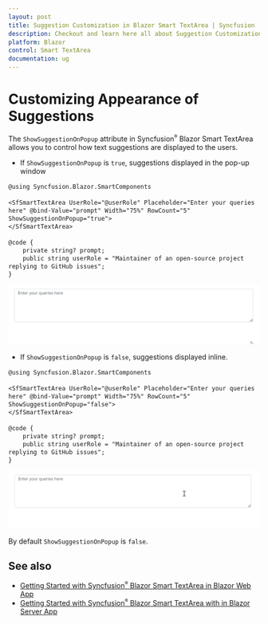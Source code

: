 ```yaml
---
layout: post
title: Suggestion Customization in Blazor Smart TextArea | Syncfusion
description: Checkout and learn here all about Suggestion Customization in Syncfusion Blazor Smart TextArea component and more.
platform: Blazor
control: Smart TextArea
documentation: ug
---
```


# Customizing Appearance of Suggestions 

The `ShowSuggestionOnPopup` attribute in Syncfusion<sup style="font-size:70%">&reg;</sup> Blazor Smart TextArea allows you to control how text suggestions are displayed to the users.

* If `ShowSuggestionOnPopup` is `true`, suggestions displayed in the pop-up window

```cshtml
@using Syncfusion.Blazor.SmartComponents

<SfSmartTextArea UserRole="@userRole" Placeholder="Enter your queries here" @bind-Value="prompt" Width="75%" RowCount="5" ShowSuggestionOnPopup="true">
</SfSmartTextArea>

@code {
    private string? prompt;
    public string userRole = "Maintainer of an open-source project replying to GitHub issues";
}
```

![SUggestion on popup](images/smart-textarea-popup.gif)

* If `ShowSuggestionOnPopup` is `false`, suggestions displayed inline.

```cshtml
@using Syncfusion.Blazor.SmartComponents

<SfSmartTextArea UserRole="@userRole" Placeholder="Enter your queries here" @bind-Value="prompt" Width="75%" RowCount="5" ShowSuggestionOnPopup="false">
</SfSmartTextArea>

@code {
    private string? prompt;
    public string userRole = "Maintainer of an open-source project replying to GitHub issues";
}
```

![SUggestion inline](images/smart-textarea-inline.gif)

By default `ShowSuggestionOnPopup` is `false`.

## See also

* [Getting Started with Syncfusion<sup style="font-size:70%">&reg;</sup> Blazor Smart TextArea in Blazor Web App](https://blazor.syncfusion.com/documentation/)
* [Getting Started with Syncfusion<sup style="font-size:70%">&reg;</sup> Blazor Smart TextArea with in Blazor Server App](https://blazor.syncfusion.com/documentation/)
